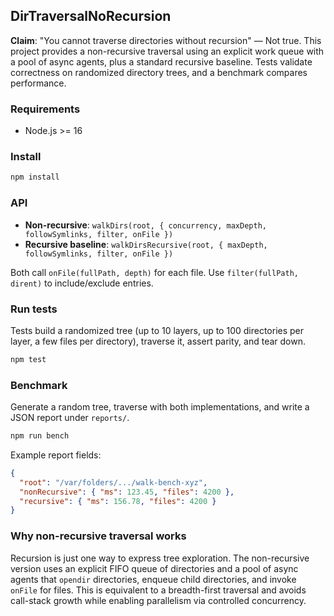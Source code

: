 ## DirTraversalNoRecursion

**Claim**: "You cannot traverse directories without recursion" — Not true. This project provides a non-recursive traversal using an explicit work queue with a pool of async agents, plus a standard recursive baseline. Tests validate correctness on randomized directory trees, and a benchmark compares performance.

### Requirements
- Node.js >= 16

### Install
```bash
npm install
```

### API
- **Non-recursive**: `walkDirs(root, { concurrency, maxDepth, followSymlinks, filter, onFile })`
- **Recursive baseline**: `walkDirsRecursive(root, { maxDepth, followSymlinks, filter, onFile })`

Both call `onFile(fullPath, depth)` for each file. Use `filter(fullPath, dirent)` to include/exclude entries.

### Run tests
Tests build a randomized tree (up to 10 layers, up to 100 directories per layer, a few files per directory), traverse it, assert parity, and tear down.
```bash
npm test
```

### Benchmark
Generate a random tree, traverse with both implementations, and write a JSON report under `reports/`.
```bash
npm run bench
```

Example report fields:
```json
{
  "root": "/var/folders/.../walk-bench-xyz",
  "nonRecursive": { "ms": 123.45, "files": 4200 },
  "recursive": { "ms": 156.78, "files": 4200 }
}
```

### Why non-recursive traversal works
Recursion is just one way to express tree exploration. The non-recursive version uses an explicit FIFO queue of directories and a pool of async agents that `opendir` directories, enqueue child directories, and invoke `onFile` for files. This is equivalent to a breadth-first traversal and avoids call-stack growth while enabling parallelism via controlled concurrency.


